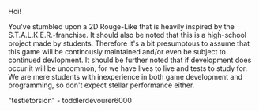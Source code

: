 Hoi!

You've stumbled upon a 2D Rouge-Like that is heavily inspired by the S.T.A.L.K.E.R.-franchise.
It should also be noted that this is a high-school project made by students. Therefore it's a bit presumptous to assume that this game will be continously maintained and/or even be subject to continued devlopment.
It should be further noted that if development does occur it will be uncommon, for we have lives to live and tests to study for.
We are mere students with inexperience in both game development and programming, so don't expect stellar performance either.

"testietorsion" - toddlerdevourer6000
